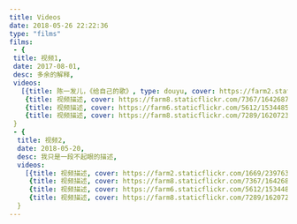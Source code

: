 ```yaml
---
title: Videos
date: 2018-05-26 22:22:36
type: "films"
films:
 - {
 title: 视频1, 
 date: 2017-08-01, 
 desc: 多余的解释,
 videos: 
   [{title: 陈一发儿，《给自己的歌》, type: douyu, cover: https://farm2.staticflickr.com/1669/23976340262_a5ca3859f6_b.jpg, video: https://v.douyu.com/show/3rob7jbNag37gkZl},
    {title: 视频描述, cover: https://farm8.staticflickr.com/7367/16426879675_e32ac817a8_b.jpg, video: https://download.blender.org/peach/bigbuckbunny_movies/BigBuckBunny_320x180.mp4},
    {title: 视频描述, cover: https://farm6.staticflickr.com/5612/15344856989_449794889d_b.jpg, video: https://download.blender.org/peach/bigbuckbunny_movies/BigBuckBunny_320x180.mp4},
    {title: 视频描述, cover: https://farm8.staticflickr.com/7289/16207238089_0124105172_b.jpg, video: https://download.blender.org/peach/bigbuckbunny_movies/BigBuckBunny_320x180.mp4}]
 }
 - {
  title: 视频2, 
  date: 2018-05-20, 
  desc: 我只是一段不起眼的描述,
  videos: 
    [{title: 视频描述, cover: https://farm2.staticflickr.com/1669/23976340262_a5ca3859f6_b.jpg, video: https://download.blender.org/peach/bigbuckbunny_movies/BigBuckBunny_320x180.mp4},
     {title: 视频描述, cover: https://farm8.staticflickr.com/7367/16426879675_e32ac817a8_b.jpg, video: https://download.blender.org/peach/bigbuckbunny_movies/BigBuckBunny_320x180.mp4},
     {title: 视频描述, cover: https://farm6.staticflickr.com/5612/15344856989_449794889d_b.jpg, video: https://download.blender.org/peach/bigbuckbunny_movies/BigBuckBunny_320x180.mp4},
     {title: 视频描述, cover: https://farm8.staticflickr.com/7289/16207238089_0124105172_b.jpg, video: https://download.blender.org/peach/bigbuckbunny_movies/BigBuckBunny_320x180.mp4}]
  }
---
```

